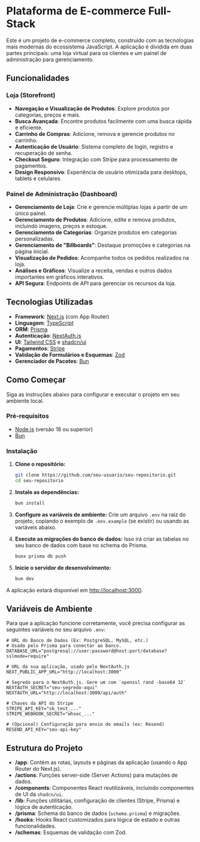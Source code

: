 # Plataforma de E-commerce Full-Stack

Este é um projeto de e-commerce completo, construído com as tecnologias mais modernas do ecossistema JavaScript. A aplicação é dividida em duas partes principais: uma loja virtual para os clientes e um painel de administração para gerenciamento.

## Funcionalidades

### Loja (Storefront)
- **Navegação e Visualização de Produtos**: Explore produtos por categorias, preços e mais.
- **Busca Avançada**: Encontre produtos facilmente com uma busca rápida e eficiente.
- **Carrinho de Compras**: Adicione, remova e gerencie produtos no carrinho.
- **Autenticação de Usuário**: Sistema completo de login, registro e recuperação de senha.
- **Checkout Seguro**: Integração com Stripe para processamento de pagamentos.
- **Design Responsivo**: Experiência de usuário otimizada para desktops, tablets e celulares.

### Painel de Administração (Dashboard)
- **Gerenciamento de Loja**: Crie e gerencie múltiplas lojas a partir de um único painel.
- **Gerenciamento de Produtos**: Adicione, edite e remova produtos, incluindo imagens, preços e estoque.
- **Gerenciamento de Categorias**: Organize produtos em categorias personalizadas.
- **Gerenciamento de "Billboards"**: Destaque promoções e categorias na página inicial.
- **Visualização de Pedidos**: Acompanhe todos os pedidos realizados na loja.
- **Análises e Gráficos**: Visualize a receita, vendas e outros dados importantes em gráficos interativos.
- **API Segura**: Endpoints de API para gerenciar os recursos da loja.

## Tecnologias Utilizadas

- **Framework**: [Next.js](https://nextjs.org/) (com App Router)
- **Linguagem**: [TypeScript](https://www.typescriptlang.org/)
- **ORM**: [Prisma](https://www.prisma.io/)
- **Autenticação**: [NextAuth.js](https://next-auth.js.org/)
- **UI**: [Tailwind CSS](https://tailwindcss.com/) e [shadcn/ui](https://ui.shadcn.com/)
- **Pagamentos**: [Stripe](https://stripe.com/)
- **Validação de Formulários e Esquemas**: [Zod](https://zod.dev/)
- **Gerenciador de Pacotes**: [Bun](https://bun.sh/)

## Como Começar

Siga as instruções abaixo para configurar e executar o projeto em seu ambiente local.

### Pré-requisitos

- [Node.js](https://nodejs.org/en/) (versão 18 ou superior)
- [Bun](https://bun.sh/)

### Instalação

1.  **Clone o repositório:**
    ```bash
    git clone https://github.com/seu-usuario/seu-repositorio.git
    cd seu-repositorio
    ```

2.  **Instale as dependências:**
    ```bash
    bun install
    ```

3.  **Configure as variáveis de ambiente:**
    Crie um arquivo `.env` na raiz do projeto, copiando o exemplo de `.env.example` (se existir) ou usando as variáveis abaixo.

4.  **Execute as migrações do banco de dados:**
    Isso irá criar as tabelas no seu banco de dados com base no schema do Prisma.
    ```bash
    bunx prisma db push
    ```

5.  **Inicie o servidor de desenvolvimento:**
    ```bash
    bun dev
    ```

A aplicação estará disponível em [http://localhost:3000](http://localhost:3000).

## Variáveis de Ambiente

Para que a aplicação funcione corretamente, você precisa configurar as seguintes variáveis no seu arquivo `.env`:

```env
# URL do Banco de Dados (Ex: PostgreSQL, MySQL, etc.)
# Usado pelo Prisma para conectar ao banco.
DATABASE_URL="postgresql://user:password@host:port/database?sslmode=require"

# URL da sua aplicação, usado pelo NextAuth.js
NEXT_PUBLIC_APP_URL="http://localhost:3000"

# Segredo para o NextAuth.js. Gere um com `openssl rand -base64 32`
NEXTAUTH_SECRET="seu-segredo-aqui"
NEXTAUTH_URL="http://localhost:3000/api/auth"

# Chaves da API do Stripe
STRIPE_API_KEY="sk_test_..."
STRIPE_WEBHOOK_SECRET="whsec_..."

# (Opcional) Configuração para envio de emails (ex: Resend)
RESEND_API_KEY="seu-api-key"
```

## Estrutura do Projeto

- **/app**: Contém as rotas, layouts e páginas da aplicação (usando o App Router do Next.js).
- **/actions**: Funções server-side (Server Actions) para mutações de dados.
- **/components**: Componentes React reutilizáveis, incluindo componentes de UI da `shadcn/ui`.
- **/lib**: Funções utilitárias, configuração de clientes (Stripe, Prisma) e lógica de autenticação.
- **/prisma**: Schema do banco de dados (`schema.prisma`) e migrações.
- **/hooks**: Hooks React customizados para lógica de estado e outras funcionalidades.
- **/schemas**: Esquemas de validação com Zod.